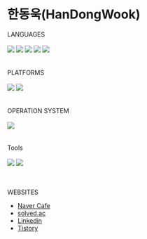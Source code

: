 # 한동욱(HanDongWook)

<div>LANGUAGES</div><br>  
<div>
  <img src="https://img.shields.io/badge/Kotlin-7F52FF?style=for-the-badge&logo=kotlin&logoColor=purple">
  <img src="https://img.shields.io/badge/Java-007396?style=for-the-badge&logo=java&logoColor=white">
  <img src="https://img.shields.io/badge/Dart-0175C2?style=for-the-badge&logo=dart&logoColor=blue">
  <img src="https://img.shields.io/badge/c++-00599C?style=for-the-badge&logo=c%2B%2B&logoColor=white">
  <img src="https://img.shields.io/badge/c-A8B9CC?style=for-the-badge&logo=c%2B%2B&logoColor=white">
</div><br><br>


<div>PLATFORMS</div><br>  
<div>
  <img src="https://img.shields.io/badge/android-3DDC84?style=for-the-badge&logo=android&logoColor=green">
  <img src="https://img.shields.io/badge/flutter-02569B?style=for-the-badge&logo=flutter&logoColor=white">
</div><br><br>

<div>OPERATION SYSTEM</div><br>  
<div>
  <img src="https://img.shields.io/badge/linux-FCC624?style=for-the-badge&logo=linux&logoColor=black"> 
</div><br><br>

<div>Tools</div><br>
<div>
  <img src="https://img.shields.io/badge/github-181717?style=for-the-badge&logo=github&logoColor=white">
  <img src="https://img.shields.io/badge/git-F05032?style=for-the-badge&logo=git&logoColor=white">
</div><br><br>

WEBSITES
  * [Naver Cafe](https://cafe.naver.com/hdongwook?iframe_url=/MyCafeIntro.nhn%3Fclubid=30189250)  
  * [solved.ac](https://solved.ac/profile/jja9312)   
  * [Linkedin](www.linkedin.com/in/dong-wook-han-2013a5180)  
  * [Tistory](https://handongwook.tistory.com/)  
